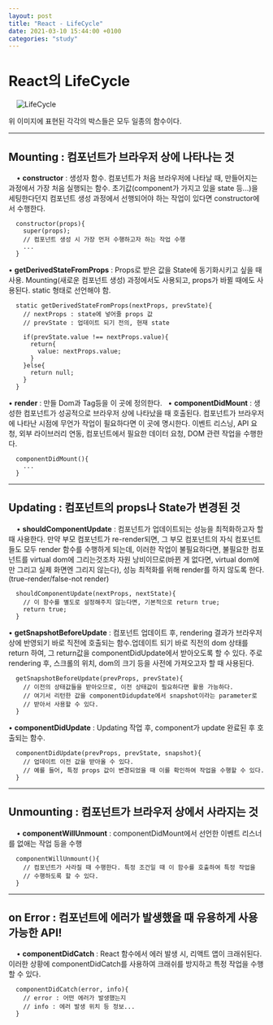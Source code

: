 ```yaml
---
layout: post
title: "React - LifeCycle"
date: 2021-03-10 15:44:00 +0100
categories: "study"
---
```


# React의 LifeCycle

&nbsp;
&nbsp;
![LifeCycle](../../../../../assets/images/lifeCycle.png)

위 이미지에 표현된 각각의 박스들은 모두 일종의 함수이다.

---

## Mounting : 컴포넌트가 브라우저 상에 나타나는 것

&nbsp;
&nbsp;
• **constructor** : 생성자 함수. 컴포넌트가 처음 브라우저에 나타날 때, 만들어지는 과정에서
가장 처음 실행되는 함수.
초기값(component가 가지고 있을 state 등...)을 세팅한다던지 컴포넌트
생성 과정에서 선행되어야 하는 작업이 있다면 constructor에서 수행한다.

```
  constructor(props){
    super(props);
    // 컴포넌트 생성 시 가장 먼저 수행하고자 하는 작업 수행
    ...
  }

```

• **getDerivedStateFromProps** : Props로 받은 값을 State에 동기화시키고 싶을 때 사용.
Mounting(새로운 컴포넌트 생성) 과정에서도 사용되고,
props가 바뀔 때에도 사용된다. static 형태로 선언해야 함.

```
  static getDerivedStateFromProps(nextProps, prevState){
    // nextProps : state에 넣어줄 props 값
    // prevState : 업데이트 되기 전의, 현재 state

    if(prevState.value !== nextProps.value){
      return{
        value: nextProps.value;
      }
    }else{
      return null;
    }
  }

```

• **render** : 만들 Dom과 Tag등을 이 곳에 정의한다.
&nbsp;
• **componentDidMount** : 생성한 컴포넌트가 성공적으로 브라우저 상에 나타났을 때 호출된다.
컴포넌트가 브라우저에 나타난 시점에 무언가 작업이 필요하다면 이 곳에
명시한다. 이벤트 리스닝, API 요청, 외부 라이브러리 연동,
컴포넌트에서 필요한 데이터 요청, DOM 관련 작업을 수행한다.

```
  componentDidMount(){
    ...
  }

```

---

## Updating : 컴포넌트의 props나 State가 변경된 것

&nbsp;
&nbsp;
• **shouldComponentUpdate** : 컴포넌트가 업데이트되는 성능을 최적화하고자 할 때 사용한다.
만약 부모 컴포넌트가 re-render되면, 그 부모 컴포넌트의 자식
컴포넌트들도 모두 render 함수를 수행하게 되는데, 이러한 작업이
불필요하다면, 불필요한 컴포넌트를 virtual dom에 그리는것조차
자원 낭비이므로(바뀐 게 없다면, virtual dom에만 그리고 실제
화면엔 그리지 않는다),
성능 최적화를 위해 render를 하지 않도록 한다.
(true-render/false-not render)

```
  shouldComponentUpdate(nextProps, nextState){
    // 이 함수를 별도로 설정해주지 않는다면, 기본적으로 return true;
    return true;
  }

```

• **getSnapshotBeforeUpdate** : 컴포넌트 업데이트 후, rendering 결과가 브라우저상에 반영되기
바로 직전에 호출되는 함수.업데이트 되기 바로 직전의 dom 상태를
return 하여, 그 return값을 componentDidUpdate에서
받아오도록 할 수 있다.
주로 rendering 후, 스크롤의 위치, dom의 크기 등을 사전에
가져오고자 할 때 사용된다.

```
  getSnapshotBeforeUpdate(prevProps, prevState){
    // 이전의 상태값들을 받아오므로, 이전 상태값이 필요하다면 활용 가능하다.
    // 여기서 리턴한 값을 componentDidupdate에서 snapshot이라는 parameter로
    // 받아서 사용할 수 있다.
  }

```

• **componentDidUpdate** : Updating 작업 후, component가 update 완료된 후 호출되는 함수.

```
  componentDidUpdate(prevProps, prevState, snapshot){
    // 업데이트 이전 값을 받아올 수 있다.
    // 예를 들어, 특정 props 값이 변경되었을 때 이를 확인하여 작업을 수행할 수 있다.
  }

```

---

## Unmounting : 컴포넌트가 브라우저 상에서 사라지는 것

&nbsp;
&nbsp;
• **componentWillUnmount** : componentDidMount에서 선언한 이벤트 리스너를 없애는 작업 등을 수행

```
  componentWillUnmount(){
    // 컴포넌트가 사라질 때 수행한다. 특정 조건일 때 이 함수를 호출하여 특정 작업을
    // 수행하도록 할 수 있다.
  }

```

---

## on Error : 컴포넌트에 에러가 발생했을 때 유용하게 사용 가능한 API!

&nbsp;
&nbsp;
• **componentDidCatch** : React 함수에서 에러 발생 시, 리액트 앱이 크래쉬된다. 이러한 상황에
componentDidCatch를 사용하여 크래쉬를 방지하고 특정 작업을
수행할 수 있다.

```
  componentDidCatch(error, info){
    // error : 어떤 에러가 발생했는지
    // info : 에러 발생 위치 등 정보...
  }

```
